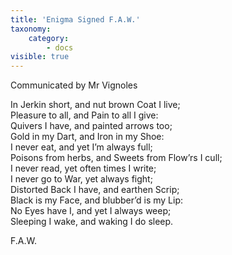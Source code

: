 ```yaml
---
title: 'Enigma Signed F.A.W.'
taxonomy:
    category:
        - docs
visible: true
---
```


<div class="author">Communicated by Mr Vignoles</div>

In Jerkin short, and nut brown Coat I live;  
Pleasure to all, and Pain to all I give:  
Quivers I have, and painted arrows too;  
Gold in my Dart, and Iron in my Shoe:  
I never eat, and yet I’m always full;  
Poisons from herbs, and Sweets from Flow’rs I cull;  
I never read, yet often times I write;  
I never go to War, yet always fight;  
Distorted Back I have, and earthen Scrip;  
Black is my Face, and blubber’d is my Lip:  
No Eyes have I, and yet I always weep;  
Sleeping I wake, and waking I do sleep.  
  
F.A.W.